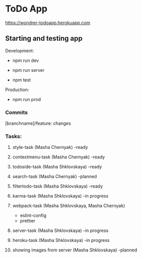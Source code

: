 # ToDo App #

https://wondrer-todoapp.herokuapp.com

## Starting and testing app ##
Development:

- npm run dev

- npm run server 

- npm test

Production:

- npm run prod

### Commits ###
[branchname]/feature: changes

### Tasks:
1. style-task (Masha Chernyak)  -ready
   
2. contextmenu-task (Masha Chernyak) -ready

3. todoside-task (Masha Shklovskaya) -ready

4. search-task (Masha Chernyak) -planned
   
5. filtertodo-task (Masha Shklovskaya) -ready

6. karma-task (Masha Shklovskaya) -in progress

7. webpack-task (Masha Shklovskaya, Masha Chernyak)
    - eslint-config
    - prettier  
    
8. server-task (Masha Shklovskaya) -in progress

9. heroku-task (Masha Shklovskaya) -in progress

10. showing images from server (Masha Shklovskaya) -planned


